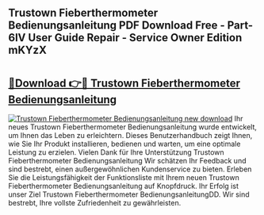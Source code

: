 ## Trustown Fieberthermometer Bedienungsanleitung PDF Download Free - Part-6lV User Guide Repair - Service Owner Edition mKYzX

# <h2><a href="http://df35ruh.blite.top/?on=Trustown+Fieberthermometer+Bedienungsanleitung">🔗Download 👉🔴 Trustown Fieberthermometer Bedienungsanleitung</a></h2>

[![Trustown Fieberthermometer Bedienungsanleitung new download](https://i.imgur.com/lujVjoI.png)](http://df35ruh.blite.top/?on=Trustown+Fieberthermometer+Bedienungsanleitung)
Ihr neues Trustown Fieberthermometer Bedienungsanleitung wurde entwickelt, um Ihnen das Leben zu erleichtern. Dieses Benutzerhandbuch zeigt Ihnen, wie Sie Ihr Produkt installieren, bedienen und warten, um eine optimale Leistung zu erzielen. Vielen Dank für Ihre Unterstützung Trustown Fieberthermometer Bedienungsanleitung Wir schätzen Ihr Feedback und sind bestrebt, einen außergewöhnlichen Kundenservice zu bieten. Erleben Sie die Leistungsfähigkeit der Funktionsliste mit Ihrem neuen Trustown Fieberthermometer Bedienungsanleitung auf Knopfdruck. Ihr Erfolg ist unser Ziel Trustown Fieberthermometer BedienungsanleitungDD. Wir sind bestrebt, Ihre vollste Zufriedenheit zu gewährleisten.
